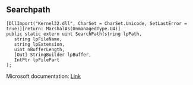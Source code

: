 ## Searchpath

```
[DllImport("Kernel32.dll", CharSet = CharSet.Unicode, SetLastError = true)][return: MarshalAs(UnmanagedType.U4)]
public static extern uint SearchPath(string lpPath,
   string lpFileName,
   string lpExtension,
   uint nBufferLength,
   [Out] StringBuilder lpBuffer,
   IntPtr lpFilePart
);
```

Microsoft documentation: [Link](https://learn.microsoft.com/en-us/windows/win32/api/processenv/nf-processenv-searchpathw)
